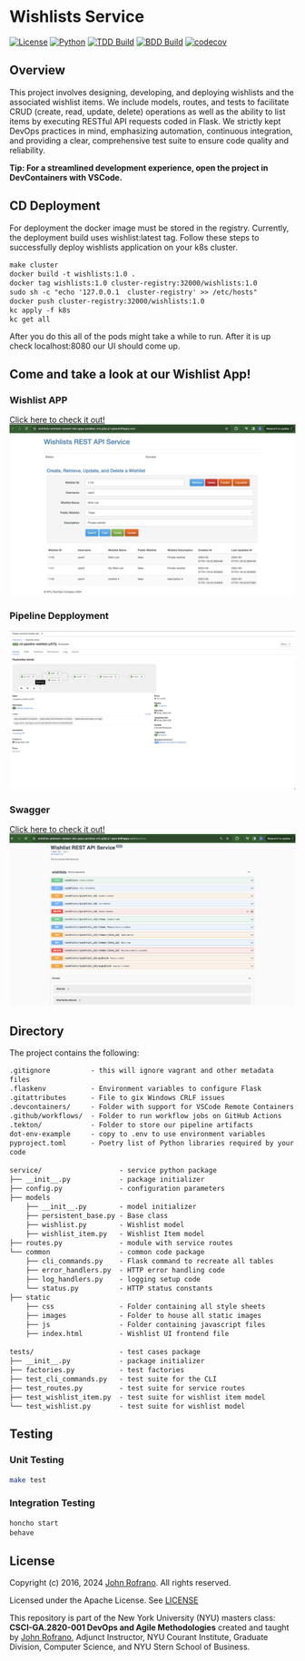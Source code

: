 # Wishlists Service

[![License](https://img.shields.io/badge/License-Apache_2.0-blue.svg)](https://opensource.org/licenses/Apache-2.0)
[![Python](https://img.shields.io/badge/Language-Python-blue.svg)](https://python.org/)
[![TDD Build](https://github.com/CSCI-GA-2820-SP24-003/wishlists/actions/workflows/tdd.yml/badge.svg)](https://github.com/CSCI-GA-2820-SP24-003/wishlists/actions)
[![BDD Build](https://github.com/CSCI-GA-2820-SP24-003/wishlists/actions/workflows/bdd.yml/badge.svg)](https://github.com/CSCI-GA-2820-SP24-003/wishlists/actions)
[![codecov](https://codecov.io/gh/CSCI-GA-2820-SP24-003/wishlists/graph/badge.svg?token=RTQHFQI85Z)](https://codecov.io/gh/CSCI-GA-2820-SP24-003/wishlists)


## Overview

This project involves designing, developing, and deploying wishlists and the associated wishlist items. We include models, routes, and tests to facilitate CRUD (create, read, update, delete) operations as well as the ability to list items by executing RESTful API requests coded in Flask. We strictly kept DevOps practices in mind, emphasizing automation, continuous integration, and providing a clear, comprehensive test suite to ensure code quality and reliability.

**Tip: For a streamlined development experience, open the project in DevContainers with VSCode.** 

## CD Deployment
For deployment the docker image must be stored in the registry. Currently, the deployment build uses wishlist:latest tag. Follow these steps to successfully deploy wishlists application on your k8s cluster.

```
make cluster
docker build -t wishlists:1.0 .
docker tag wishlists:1.0 cluster-registry:32000/wishlists:1.0
sudo sh -c "echo '127.0.0.1  cluster-registry' >> /etc/hosts"
docker push cluster-registry:32000/wishlists:1.0
kc apply -f k8s
kc get all
```

After you do this all of the pods might take a while to run.
After it is up check localhost:8080 our UI should come up.

## Come and take a look at our Wishlist App!

### Wishlist APP
[Click here to check it out!](https://wishlists-animesh-ramesh-dev.apps.sandbox-m4.g2pi.p1.openshiftapps.com/)
![Wishlist App](service/static/images/App_Deployment_Screenshot.png)

### Pipeline Depployment
![Pipeline Deployment](service/static/images/Pipeline_Deployment.png)

### Swagger
[Click here to check it out!](https://wishlists-animesh-ramesh-dev.apps.sandbox-m4.g2pi.p1.openshiftapps.com/apidocs)
![API Docs on Swagger](service/static/images/Swagger_Docs.png)


## Directory

The project contains the following:

```text
.gitignore          - this will ignore vagrant and other metadata files
.flaskenv           - Environment variables to configure Flask
.gitattributes      - File to gix Windows CRLF issues
.devcontainers/     - Folder with support for VSCode Remote Containers
.github/workflows/  - Folder to run workflow jobs on GitHub Actions
.tekton/            - Folder to store our pipeline artifacts
dot-env-example     - copy to .env to use environment variables
pyproject.toml      - Poetry list of Python libraries required by your code

service/                   - service python package
├── __init__.py            - package initializer
├── config.py              - configuration parameters
├── models
    ├── __init__.py        - model initializer
    ├── persistent_base.py - Base class
    ├── wishlist.py        - Wishlist model
    ├── wishlist_item.py   - Wishlist Item model
├── routes.py              - module with service routes
└── common                 - common code package
    ├── cli_commands.py    - Flask command to recreate all tables
    ├── error_handlers.py  - HTTP error handling code
    ├── log_handlers.py    - logging setup code
    └── status.py          - HTTP status constants
├── static
    ├── css                - Folder containing all style sheets
    ├── images             - Folder to house all static images
    ├── js                 - Folder containing javascript files
    ├── index.html         - Wishlist UI frontend file

tests/                     - test cases package
├── __init__.py            - package initializer
├── factories.py           - test factories
├── test_cli_commands.py   - test suite for the CLI
├── test_routes.py         - test suite for service routes
├── test_wishlist_item.py  - test suite for wishlist item model
└── test_wishlist.py       - test suite for wishlist model
```

## Testing

### Unit Testing 
```bash
make test
```

### Integration Testing 
```bash
honcho start
behave
```

## License

Copyright (c) 2016, 2024 [John Rofrano](https://www.linkedin.com/in/JohnRofrano/). All rights reserved.

Licensed under the Apache License. See [LICENSE](LICENSE)

This repository is part of the New York University (NYU) masters class: **CSCI-GA.2820-001 DevOps and Agile Methodologies** created and taught by [John Rofrano](https://cs.nyu.edu/~rofrano/), Adjunct Instructor, NYU Courant Institute, Graduate Division, Computer Science, and NYU Stern School of Business.
